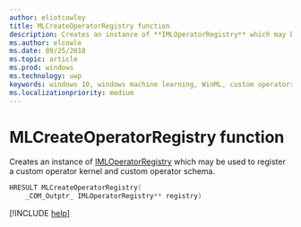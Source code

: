 ```yaml
---
author: eliotcowley
title: MLCreateOperatorRegistry function
description: Creates an instance of **IMLOperatorRegistry** which may be used to register a custom operator kernel and custom operator schema.
ms.author: elcowle
ms.date: 09/25/2018
ms.topic: article
ms.prod: windows
ms.technology: uwp
keywords: windows 10, windows machine learning, WinML, custom operators, MLCreateOperatorRegistry
ms.localizationpriority: medium
---
```


# MLCreateOperatorRegistry function

Creates an instance of [IMLOperatorRegistry](IMLOperatorRegistry.md) which may be used to register a custom operator kernel and custom operator schema.

```cpp
HRESULT MLCreateOperatorRegistry(
    _COM_Outptr_ IMLOperatorRegistry** registry)
```

[!INCLUDE [help](../includes/get-help.md)]